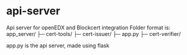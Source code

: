 # api-server
Api server for openEDX and Blockcert integration
Folder format is:
app_server/
├─ cert-tools/
├─ cert-issuer/
├─ app.py
├─ cert-verifier/

app.py is the api server, made using flask
